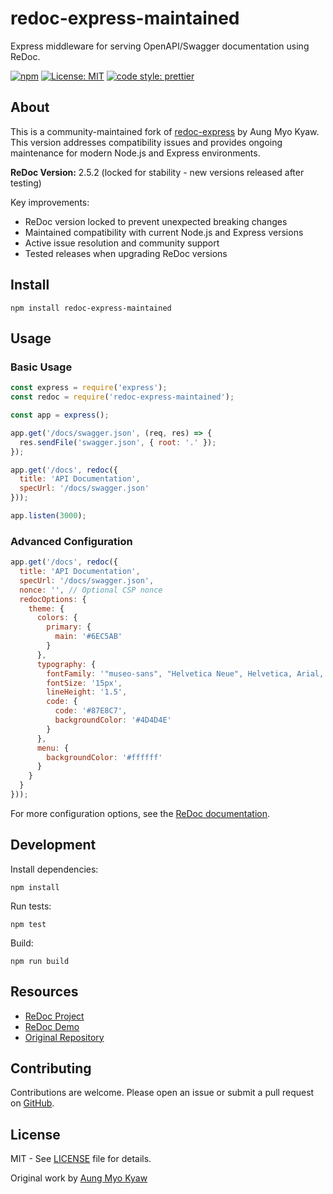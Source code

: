 # redoc-express-maintained

Express middleware for serving OpenAPI/Swagger documentation using ReDoc.

[![npm][npm-download]][npm-dl-url]
[![License: MIT][license]][license-url]
[![code style: prettier][prettier]][prettier-url]

## About

This is a community-maintained fork of [redoc-express](https://github.com/AungMyoKyaw/redoc-express) by Aung Myo Kyaw. This version addresses compatibility issues and provides ongoing maintenance for modern Node.js and Express environments.

**ReDoc Version:** 2.5.2 (locked for stability - new versions released after testing)

Key improvements:
- ReDoc version locked to prevent unexpected breaking changes
- Maintained compatibility with current Node.js and Express versions
- Active issue resolution and community support
- Tested releases when upgrading ReDoc versions

## Install

```shell
npm install redoc-express-maintained
```

## Usage

### Basic Usage

```javascript
const express = require('express');
const redoc = require('redoc-express-maintained');

const app = express();

app.get('/docs/swagger.json', (req, res) => {
  res.sendFile('swagger.json', { root: '.' });
});

app.get('/docs', redoc({
  title: 'API Documentation',
  specUrl: '/docs/swagger.json'
}));

app.listen(3000);
```

### Advanced Configuration

```javascript
app.get('/docs', redoc({
  title: 'API Documentation',
  specUrl: '/docs/swagger.json',
  nonce: '', // Optional CSP nonce
  redocOptions: {
    theme: {
      colors: {
        primary: {
          main: '#6EC5AB'
        }
      },
      typography: {
        fontFamily: '"museo-sans", "Helvetica Neue", Helvetica, Arial, sans-serif',
        fontSize: '15px',
        lineHeight: '1.5',
        code: {
          code: '#87E8C7',
          backgroundColor: '#4D4D4E'
        }
      },
      menu: {
        backgroundColor: '#ffffff'
      }
    }
  }
}));
```

For more configuration options, see the [ReDoc documentation](https://redocly.com/docs/api-reference-docs/configuration/functionality/).

## Development

Install dependencies:

```shell
npm install
```

Run tests:

```shell
npm test
```

Build:

```shell
npm run build
```

## Resources

- [ReDoc Project](https://github.com/Redocly/redoc)
- [ReDoc Demo](http://redocly.github.io/redoc/)
- [Original Repository](https://github.com/AungMyoKyaw/redoc-express)

## Contributing

Contributions are welcome. Please open an issue or submit a pull request on [GitHub](https://github.com/Moltivie/redoc-express-maintained).

## License

MIT - See [LICENSE](LICENSE) file for details.

Original work by [Aung Myo Kyaw](https://github.com/AungMyoKyaw)

[npm-download]: https://img.shields.io/npm/dt/redoc-express-maintained.svg?style=flat-square
[npm-dl-url]: https://www.npmjs.com/package/redoc-express-maintained
[license]: https://img.shields.io/badge/License-MIT-brightgreen.svg?style=flat-square
[license-url]: https://opensource.org/licenses/MIT
[prettier]: https://img.shields.io/badge/code_style-prettier-ff69b4.svg?style=flat-square
[prettier-url]: https://github.com/prettier/prettier
